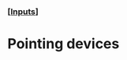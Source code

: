 ### [[Inputs](./translated-human-interface-guidelines-markdown/inputs.md)]  
  
# **Pointing devices**  


